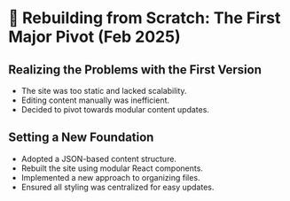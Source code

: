 # 🔄 Rebuilding from Scratch: The First Major Pivot (Feb 2025)

## **Realizing the Problems with the First Version**
- The site was too static and lacked scalability.
- Editing content manually was inefficient.
- Decided to pivot towards modular content updates.

## **Setting a New Foundation**
- Adopted a JSON-based content structure.
- Rebuilt the site using modular React components.
- Implemented a new approach to organizing files.
- Ensured all styling was centralized for easy updates.